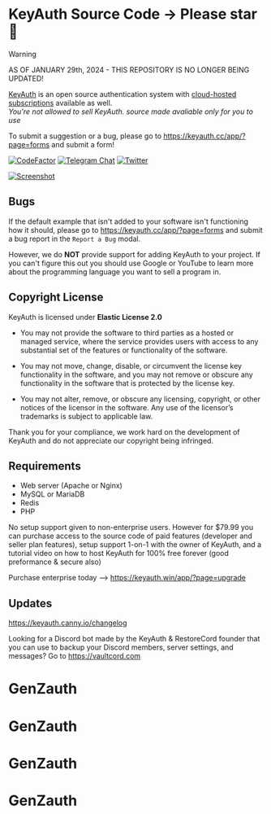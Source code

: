 # KeyAuth Source Code -> Please star :star2:

> [!WARNING]  
> AS OF JANUARY 29th, 2024 - THIS REPOSITORY IS NO LONGER BEING UPDATED!

[KeyAuth](https://keyauth.win) is an open source authentication system with [cloud-hosted subscriptions](https://keyauth.win/app/?page=upgrade) available as well.
<br>
*You're not allowed to sell KeyAuth. source made avaliable only for you to use*

To submit a suggestion or a bug, please go to https://keyauth.cc/app/?page=forms and submit a form!

[![CodeFactor](https://www.codefactor.io/repository/github/keyauth/keyauth-source-code/badge)](https://www.codefactor.io/repository/github/keyauth/keyauth-source-code)
[![Telegram Chat](https://img.shields.io/endpoint?color=neon&style=flat-square&url=https%3A%2F%2Ftg.sumanjay.workers.dev%2Fkeyauth)](https://t.me/KeyAuth)
[![Twitter](https://img.shields.io/twitter/follow/KeyAuth?cacheSeconds=3600)](https://twitter.com/KeyAuth)

[![Screenshot](https://cdn.keyauth.cc/v3/imgs/Screenshot%20from%202025-07-04%2012-07-30.png)](https://keyauth.cc)

## Bugs ##

If the default example that isn't added to your software isn't functioning how it should, please go to https://keyauth.cc/app/?page=forms and submit a bug report in the `Report a Bug` modal.

However, we do **NOT** provide support for adding KeyAuth to your project. If you can't figure this out you should use Google or YouTube to learn more about the programming language you want to sell a program in.

## Copyright License

KeyAuth is licensed under **Elastic License 2.0**

* You may not provide the software to third parties as a hosted or managed
service, where the service provides users with access to any substantial set of
the features or functionality of the software.

* You may not move, change, disable, or circumvent the license key functionality
in the software, and you may not remove or obscure any functionality in the
software that is protected by the license key.

* You may not alter, remove, or obscure any licensing, copyright, or other notices
of the licensor in the software. Any use of the licensor’s trademarks is subject
to applicable law.

Thank you for your compliance, we work hard on the development of KeyAuth and do not appreciate our copyright being infringed.

## Requirements ##

- Web server (Apache or Nginx)
- MySQL or MariaDB
- Redis
- PHP

No setup support given to non-enterprise users. However for $79.99 you can purchase access to the source code of paid features (developer and seller plan features), setup support 1-on-1 with the owner of KeyAuth, and a tutorial video on how to host KeyAuth for 100% free forever (good preformance & secure also) 

Purchase enterprise today --> https://keyauth.win/app/?page=upgrade

## Updates ##

https://keyauth.canny.io/changelog

Looking for a Discord bot made by the KeyAuth & RestoreCord founder that you can use to backup your Discord members, server settings, and messages? Go to https://vaultcord.com
# GenZauth
# GenZauth
# GenZauth
# GenZauth

